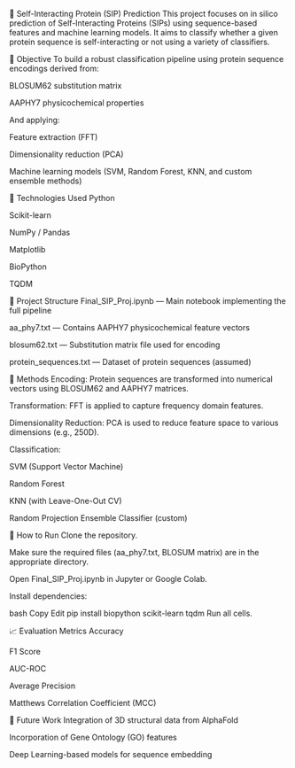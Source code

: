 🧬 Self-Interacting Protein (SIP) Prediction
This project focuses on in silico prediction of Self-Interacting Proteins (SIPs) using sequence-based features and machine learning models. It aims to classify whether a given protein sequence is self-interacting or not using a variety of classifiers.

📌 Objective
To build a robust classification pipeline using protein sequence encodings derived from:

BLOSUM62 substitution matrix

AAPHY7 physicochemical properties

And applying:

Feature extraction (FFT)

Dimensionality reduction (PCA)

Machine learning models (SVM, Random Forest, KNN, and custom ensemble methods)

🧰 Technologies Used
Python

Scikit-learn

NumPy / Pandas

Matplotlib

BioPython

TQDM

📁 Project Structure
Final_SIP_Proj.ipynb — Main notebook implementing the full pipeline

aa_phy7.txt — Contains AAPHY7 physicochemical feature vectors

blosum62.txt — Substitution matrix file used for encoding

protein_sequences.txt — Dataset of protein sequences (assumed)

🧪 Methods
Encoding: Protein sequences are transformed into numerical vectors using BLOSUM62 and AAPHY7 matrices.

Transformation: FFT is applied to capture frequency domain features.

Dimensionality Reduction: PCA is used to reduce feature space to various dimensions (e.g., 250D).

Classification:

SVM (Support Vector Machine)

Random Forest

KNN (with Leave-One-Out CV)

Random Projection Ensemble Classifier (custom)

🚀 How to Run
Clone the repository.

Make sure the required files (aa_phy7.txt, BLOSUM matrix) are in the appropriate directory.

Open Final_SIP_Proj.ipynb in Jupyter or Google Colab.

Install dependencies:

bash
Copy
Edit
pip install biopython scikit-learn tqdm
Run all cells.

📈 Evaluation Metrics
Accuracy

F1 Score

AUC-ROC

Average Precision

Matthews Correlation Coefficient (MCC)

📝 Future Work
Integration of 3D structural data from AlphaFold

Incorporation of Gene Ontology (GO) features

Deep Learning-based models for sequence embedding
